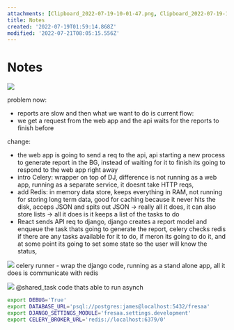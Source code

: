```yaml
---
attachments: [Clipboard_2022-07-19-10-01-47.png, Clipboard_2022-07-19-10-06-22.png, Clipboard_2022-07-19-10-06-35.png, Clipboard_2022-07-19-10-13-46.png, Clipboard_2022-07-19-10-15-18.png]
title: Notes
created: '2022-07-19T01:59:14.868Z'
modified: '2022-07-21T08:05:15.556Z'
---
```


# Notes

![](@attachment/Clipboard_2022-07-19-10-06-35.png)

problem now:
- reports are slow and then what we want to do is 
current flow: 
- we get a request from the web app and the api waits for the reports to finish before 


change:
- the web app is going to send a req to the api, api starting a new process to generate report in the BG, instead of waiting for it to finish its going to respond to the web app right away
- intro Celery: wrapper on top of DJ, difference is not running as a web app, running as a separate service, it doesnt take HTTP reqs, 
- add Redis: in memory data store, keeps everything in RAM, not running for storing long term data, good for caching because it never hits the disk, acceps JSON and spits out JSON -> really all it does, it can also store lists -> all it does is it keeps a list of the tasks to do 
- React sends API req to django, django creates a report model and enqueue the task thats going to generate the report, celery checks redis if there are any tasks available for it to do, if meron its going to do it, and at some point its going to set some state so the user will know the status, 

![](@attachment/Clipboard_2022-07-19-10-13-46.png)
celery runner - wrap the django code, running as a stand alone app, all it does is communicate with redis 

![](@attachment/Clipboard_2022-07-19-10-15-18.png)
@shared_task
code thats able to run asynch


```bash
export DEBUG='True'
export DATABASE_URL='psql://postgres:james@localhost:5432/fresaa'
export DJANGO_SETTINGS_MODULE='fresaa.settings.development'
export CELERY_BROKER_URL='redis://localhost:6379/0'

```


